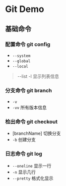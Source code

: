 # Git Demo

## 基础命令

### 配置命令 git config

- `--system`
- `--global`
- `--local`
> --list -l 显示列表信息

### 分支命令 git branch

- `-v`
- `-vv` 所有版本信息

### 检出命令 git checkout

* [branchName] 切换分支
* `-b` 创建分支

### 日志命令 git log 

* `--oneline` 显示一行
* `-n` 显示几行
* `--pretty` 格式化显示 
